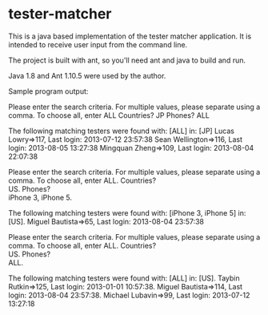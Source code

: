 # tester-matcher


This is a java based implementation of the tester matcher application. It is intended to receive user input from the command line.

The project is built with ant, so you'll need ant and java to build and run.

Java 1.8 and Ant 1.10.5 were used by the author.


Sample program output: 

Please enter the search criteria. For multiple values, please separate using a comma. To choose all, enter ALL
Countries?
JP
Phones?
ALL

The following matching testers were found with: [ALL] in: [JP]
Lucas Lowry=>117, Last login: 2013-07-12 23:57:38
Sean Wellington=>116, Last login: 2013-08-05 13:27:38
Mingquan Zheng=>109, Last login: 2013-08-04 22:07:38

Please enter the search criteria. For multiple values, please separate using a comma. To choose all, enter ALL. 
Countries?  
US. 
Phones?  
iPhone 3, iPhone 5. 

The following matching testers were found with: [iPhone 3, iPhone 5] in: [US]. 
Miguel Bautista=>65, Last login: 2013-08-04 23:57:38

Please enter the search criteria. For multiple values, please separate using a comma. To choose all, enter ALL. 
Countries?  
US. 
Phones?  
ALL. 

The following matching testers were found with: [ALL] in: [US]. 
Taybin Rutkin=>125, Last login: 2013-01-01 10:57:38. 
Miguel Bautista=>114, Last login: 2013-08-04 23:57:38. 
Michael Lubavin=>99, Last login: 2013-07-12 13:27:18  

